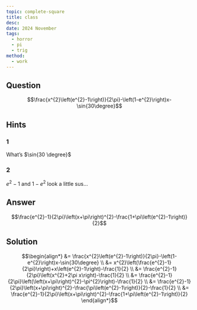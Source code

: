 ```yaml
---
topic: complete-square
title: class
desc: 
date: 2024 November
tags:
  - horror
  - pi
  - trig
method:
  - work
---
```



## Question
```math
\frac{x^{2}\left(e^{2}-1\right)}{2\pi}-\left(1-e^{2}\right)x-\sin{30\degree}
```


## Hints

### 1
What’s $\sin{30 \degree}$

### 2
$e^2 - 1$ and $1 - e^2$ look a little sus...


## Answer
```math
\frac{e^{2}-1}{2\pi}\left(x+\pi\right)^{2}-\frac{1+\pi\left(e^{2}-1\right)}{2}
```


## Solution

```math
\begin{align*}
  &= \frac{x^{2}\left(e^{2}-1\right)}{2\pi}-\left(1-e^{2}\right)x-\sin{30\degree}
  \\ &= x^{2}\left(\frac{e^{2}-1}{2\pi}\right)+x\left(e^{2}-1\right)-\frac{1}{2}
  \\ &= \frac{e^{2}-1}{2\pi}\left(x^{2}+2\pi x\right)-\frac{1}{2}
  \\ &= \frac{e^{2}-1}{2\pi}\left(\left(x+\pi\right)^{2}-\pi^{2}\right)-\frac{1}{2}
  \\ &= \frac{e^{2}-1}{2\pi}\left(x+\pi\right)^{2}-\frac{\pi\left(e^{2}-1\right)}{2}-\frac{1}{2}
  \\ &= \frac{e^{2}-1}{2\pi}\left(x+\pi\right)^{2}-\frac{1+\pi\left(e^{2}-1\right)}{2}
\end{align*}
```
